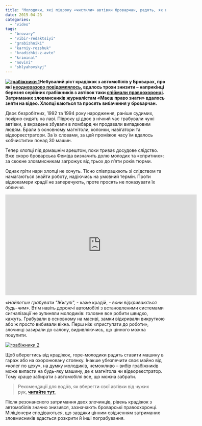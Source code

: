 ```yaml
---
title: "Молодики, які півроку «чистили» автівки броварчан, радять, як вберегтись від крадіжок - ВІДЕО"
date: 2015-04-23
categories: 
  - "video"
tags: 
  - "brovary"
  - "vibir-redaktsiyi"
  - "grabizhniki"
  - "karniy-rozshuk"
  - "kradizhki-z-avto"
  - "kriminal"
  - "novini"
  - "shlyahovskyj"
---
```


**[![грабіжники 1](https://mpz.brovary.org/wp-content/uploads/2015/04/grabizhniki-11.jpg)](https://mpz.brovary.org/wp-content/uploads/2015/04/grabizhniki-11.jpg)Небувалий ріст крадіжок з автомобілів у Броварах, про які [неодноразово повідомлялось](https://mpz.brovary.org/kradizhki-z-avto-yak-tse-vidbuvayetsya-istoriyi-chotiroh-postrazhdalih/), вдалось трохи знизити – наприкінці березня серійних грабіжників з автівок таки [спіймали правоохоронці](https://mpz.brovary.org/militsiya-spiymala-molodikiv-yaki-krali-z-avtivok-u-brovarah/). Затриманих зловмисників журналістам «Маєш право знати» вдалось зняти на відео. Хлопці каються та просять вибачення у броварчан.**

Двоє безробітних, 1992 та 1994 року народження, раніше судимих, покірно сидять на лаві. Півроку ці двоє в нічний час грабували чужі автівки, а вкрадене збували в ломбард чи продавали випадковим людям. Брали в основному магнітоли, колонки, навігатори та відеореєстратори. За їх словами, за цей проміжок часу їм вдалось «обчистити» понад 30 машин.

Тепер хлопці під домашнім арештом, поки триває досудове слідство. Вже скоро броварська Феміда визначить долю молодих та «спритних»: за скоєне зловмисникам загрожує від трьох до п’яти років тюрми.

Однак гріти нари хлопці не хочуть. Тісно співпрацюють зі слідством та намагаються знайти роботу, надіючись на умовний термін. Проти відеокамери крадії не заперечують, проте просять не показувати їх обличчя.

<iframe src="https://www.youtube.com/embed/6ar2Mgv4-B4" width="600" height="315" frameborder="0" allowfullscreen="allowfullscreen"></iframe>

_«Найлегше грабувати "Жигулі",_ - каже крадій, - _вони відкриваються будь-чим»_. Втім навіть дорожчі автомобілі з встановленими системами сигналізації не зупиняли молодиків: головне все робити швидко, кажуть. Грабували в основному на масиві, замки відкривали викруткою або ж просто вибивали вікна. Перш ніж «приступати до роботи», злочинці зазирали до салону, видивляючись, що цінного можна поцупити.

[![грабіжники 2](https://mpz.brovary.org/wp-content/uploads/2015/04/grabizhniki-21.jpg)](https://mpz.brovary.org/wp-content/uploads/2015/04/grabizhniki-21.jpg)

Щоб вберегтись від крадіжок, горе-молодики радять ставити машину в гараж або на охоронювану стоянку. Інакше убезпечити своє майно від «колег по цеху», на думку молодиків, неможливо – вибір грабіжників може випасти на будь-яку машину, де є магнітола чи відеореєстратор. Тому краще забирати з автомобіля все, що можна забрати.

> Рекомендації для водіїв, як вберегти свої автівки від чужих рук, **[читайте тут.](https://mpz.brovary.org/u-brovarah-strimko-zrostaye-kilkist-pograbuvan-avtomobiliv-yak-vberegti-svoye-poradi-militsiyi-ta-strahovoyi/)**

Після резонансного затримання двох злочинців, рівень крадіжок з автомобілів значно знизився, зазначають броварські правоохоронці. Міліціонери сподіваються, що завдяки цінним свідченням затриманих зловмисників вдасться розкрити й інші пограбування.
